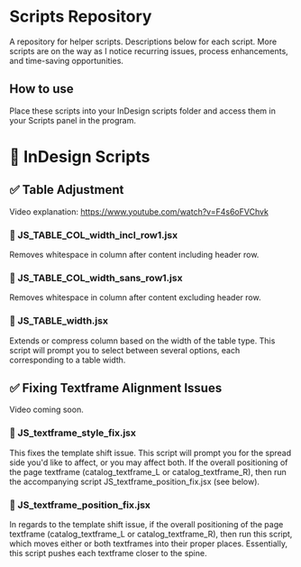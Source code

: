 # Scripts Repository

A repository for helper scripts. Descriptions below for each script. More scripts are on the way as I notice recurring issues, process enhancements, and time-saving opportunities.

## How to use
Place these scripts into your InDesign scripts folder and access them in your Scripts panel in the program.


# 🚀 InDesign Scripts


## ✅ Table Adjustment
Video explanation: https://www.youtube.com/watch?v=F4s6oFVChvk

### 📄 JS_TABLE_COL_width_incl_row1.jsx
Removes whitespace in column after content including header row.

### 📄 JS_TABLE_COL_width_sans_row1.jsx
Removes whitespace in column after content excluding header row.

### 📄 JS_TABLE_width.jsx
Extends or compress column based on the width of the table type. This script will prompt you to select between several options, each corresponding to a table width. 


## ✅ Fixing Textframe Alignment Issues
Video coming soon.

### 📄 JS_textframe_style_fix.jsx
This fixes the template shift issue. This script will prompt you for the spread side you'd like to affect, or you may affect both. If the overall positioning of the page textframe (catalog_textframe_L or catalog_textframe_R), then run the accompanying script JS_textframe_position_fix.jsx (see below).

### 📄 JS_textframe_position_fix.jsx
In regards to the template shift issue, if the overall positioning of the page textframe (catalog_textframe_L or catalog_textframe_R), then run this script, which moves either or both textframes into their proper places. Essentially, this script pushes each textframe closer to the spine.
